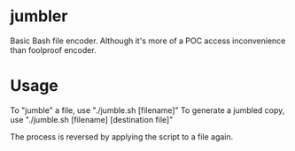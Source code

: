 # jumbler
Basic Bash file encoder. Although it's more of a POC access inconvenience than foolproof encoder.

# Usage
To "jumble" a file, use "./jumble.sh [filename]"
To generate a jumbled copy, use "./jumble.sh [filename] [destination file]"

The process is reversed by applying the script to a file again.
